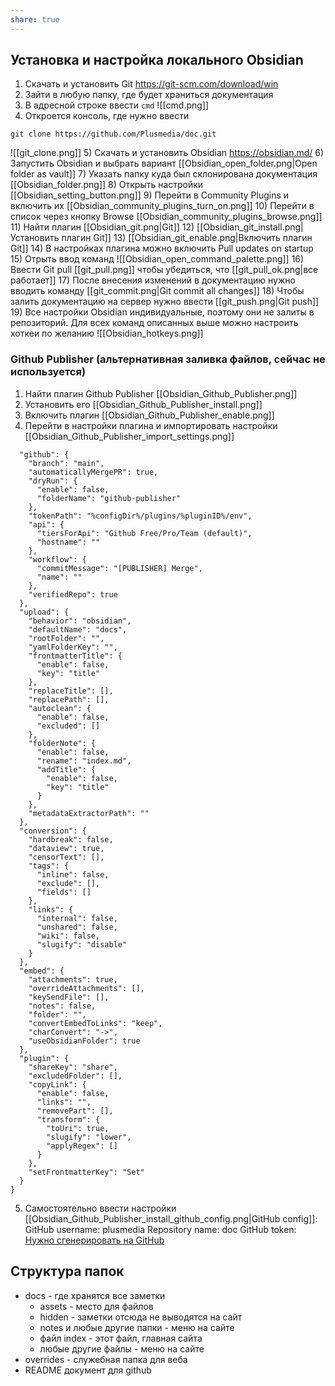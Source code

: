 ```yaml
---
share: true
---
```

## Установка и настройка локального Obsidian

1) Скачать и установить Git https://git-scm.com/download/win
2) Зайти в любую папку, где будет храниться документация
3) В адресной строке ввести `cmd` ![[cmd.png]]
4) Откроется консоль, где нужно ввести
```
git clone https://github.com/Plusmedia/doc.git
```
![[git_clone.png]]
5) Скачать и установить Obsidian https://obsidian.md/
6) Запустить Obsidian и выбрать вариант [[Obsidian_open_folder.png|Open folder as vault]]
7) Указать папку куда был склонирована документация [[Obsidian_folder.png]]
8) Открыть настройки [[Obsidian_setting_button.png]]
9) Перейти в Community Plugins и включить их [[Obsidian_community_plugins_turn_on.png]]
10) Перейти в список через кнопку Browse [[Obsidian_community_plugins_browse.png]]
11) Найти плагин [[Obsidian_git.png|Git]]
12) [[Obsidian_git_install.png|Установить плагин Git]]
13) [[Obsidian_git_enable.png|Включить плагин Git]]
14) В настройках плагина можно включить Pull updates on startup
15) Отрыть ввод команд ![[Obsidian_open_command_palette.png]]
16) Ввести Git pull [[git_pull.png]] чтобы убедиться, что [[git_pull_ok.png|все работает]]
17) После внесения изменений в документацию нужно вводить команду [[git_commit.png|Git commit all changes]]
18) Чтобы залить документацию на сервер нужно ввести [[git_push.png|Git push]]
19) Все настройки Obsidian индивидуальные, поэтому они не залиты в репозиторий. Для всех команд описанных выше можно настроить хоткеи по желанию ![[Obsidian_hotkeys.png]]

### Github Publisher (альтернативная заливка файлов, сейчас не используется)
1) Найти плагин Github Publisher [[Obsidian_Github_Publisher.png]]
2) Установить его [[Obsidian_Github_Publisher_install.png]]
3) Включить плагин [[Obsidian_Github_Publisher_enable.png]]
4) Перейти в настройки плагина и импортировать настройки [[Obsidian_Github_Publisher_import_settings.png]]
```{
  "github": {
    "branch": "main",
    "automaticallyMergePR": true,
    "dryRun": {
      "enable": false,
      "folderName": "github-publisher"
    },
    "tokenPath": "%configDir%/plugins/%pluginID%/env",
    "api": {
      "tiersForApi": "Github Free/Pro/Team (default)",
      "hostname": ""
    },
    "workflow": {
      "commitMessage": "[PUBLISHER] Merge",
      "name": ""
    },
    "verifiedRepo": true
  },
  "upload": {
    "behavior": "obsidian",
    "defaultName": "docs",
    "rootFolder": "",
    "yamlFolderKey": "",
    "frontmatterTitle": {
      "enable": false,
      "key": "title"
    },
    "replaceTitle": [],
    "replacePath": [],
    "autoclean": {
      "enable": false,
      "excluded": []
    },
    "folderNote": {
      "enable": false,
      "rename": "index.md",
      "addTitle": {
        "enable": false,
        "key": "title"
      }
    },
    "metadataExtractorPath": ""
  },
  "conversion": {
    "hardbreak": false,
    "dataview": true,
    "censorText": [],
    "tags": {
      "inline": false,
      "exclude": [],
      "fields": []
    },
    "links": {
      "internal": false,
      "unshared": false,
      "wiki": false,
      "slugify": "disable"
    }
  },
  "embed": {
    "attachments": true,
    "overrideAttachments": [],
    "keySendFile": [],
    "notes": false,
    "folder": "",
    "convertEmbedToLinks": "keep",
    "charConvert": "->",
    "useObsidianFolder": true
  },
  "plugin": {
    "shareKey": "share",
    "excludedFolder": [],
    "copyLink": {
      "enable": false,
      "links": "",
      "removePart": [],
      "transform": {
        "toUri": true,
        "slugify": "lower",
        "applyRegex": []
      }
    },
    "setFrontmatterKey": "Set"
  }
}
```
5) Самостоятельно ввести настройки [[Obsidian_Github_Publisher_install_github_config.png|GitHub config]]:
    GitHub username: plusmedia
    Repository name: doc
    GitHub token: [Нужно сгенерировать на GitHub](https://github.com/settings/tokens/new?scopes=repo,workflow)

## Структура папок

- docs - где хранятся все заметки
  - assets - место для файлов
  - hidden - заметки отсюда не выводятся на сайт
  - notes и любые другие папки - меню на сайте
  - файл index - этот файл, главная сайта
  - любые другие файлы - меню на сайте
- overrides - служебная папка для веба
- README документ для github